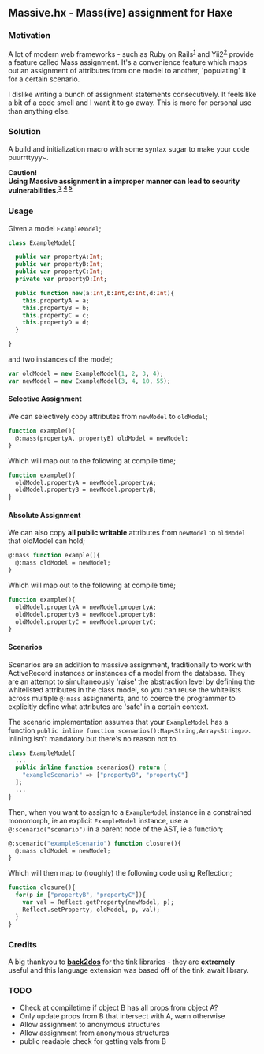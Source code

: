 
## Massive.hx - Mass(ive) assignment for Haxe

### Motivation
A lot of modern web frameworks - such as Ruby on Rails<sup>[1][1]</sup> and Yii2<sup>[2][2]</sup> provide a feature called Mass assignment. It's a convenience feature which maps out an assignment of attributes from one model to another, 'populating' it for a certain scenario.  

I dislike writing a bunch of assignment statements consecutively. It feels like a bit of a code smell and I want it to go away. This is more for personal use than anything else.

### Solution 
A build and initialization macro with some syntax sugar to make your code puurrttyyy~.  

**Caution!**  
**Using Massive assignment in a improper manner can lead to security vulnerabilities.<sup>[3][3] [4][4] [5][5]</sup>**  

### Usage
Given a model `ExampleModel`;  
```haxe
class ExampleModel{

  public var propertyA:Int;
  public var propertyB:Int;
  public var propertyC:Int;
  private var propertyD:Int;

  public function new(a:Int,b:Int,c:Int,d:Int){
    this.propertyA = a;
    this.propertyB = b;
    this.propertyC = c;
    this.propertyD = d;
  }

}
```

and two instances of the model;
```haxe
var oldModel = new ExampleModel(1, 2, 3, 4);
var newModel = new ExampleModel(3, 4, 10, 55);
```

#### Selective Assignment
We can selectively copy attributes from `newModel` to `oldModel`;
```haxe
function example(){
  @:mass(propertyA, propertyB) oldModel = newModel;
}
```

Which will map out to the following at compile time;
```haxe
function example(){
  oldModel.propertyA = newModel.propertyA;
  oldModel.propertyB = newModel.propertyB;
}
```

#### Absolute Assignment
We can also copy **all public writable** attributes from `newModel` to `oldModel` that oldModel can hold;
```haxe
@:mass function example(){
  @:mass oldModel = newModel;
}
```

Which will map out to the following at compile time;
```haxe
function example(){
  oldModel.propertyA = newModel.propertyA;
  oldModel.propertyB = newModel.propertyB;
  oldModel.propertyC = newModel.propertyC;
}
```

#### Scenarios

Scenarios are an addition to massive assignment, traditionally to work with ActiveRecord instances or instances of a model  from the database. They are an attempt to simultaneously 'raise' the abstraction level by defining the whitelisted attributes in the class model, so you can reuse the whitelists across multiple `@:mass` assignments, and to coerce the programmer to explicitly define what attributes are 'safe' in a certain context.  

The scenario implementation assumes that your `ExampleModel` has a function `public inline function scenarios():Map<String,Array<String>>`. Inlining isn't mandatory but there's no reason not to.  

```haxe
class ExampleModel{
  ...
  public inline function scenarios() return [
    "exampleScenario" => ["propertyB", "propertyC"]
  ];
  ...
}
```

Then, when you want to assign to a `ExampleModel` instance in a constrained monomorph, ie an explicit `ExampleModel` instance, use a `@:scenario("scenario")` in a parent node of the AST, ie a function;  

```haxe
@:scenario("exampleScenario") function closure(){
  @:mass oldModel = newModel;
}
```

Which will then map to (roughly) the following code using Reflection;

```haxe
function closure(){
  for(p in ["propertyB", "propertyC"]){
    var val = Reflect.getProperty(newModel, p);
    Reflect.setProperty, oldModel, p, val);
  }
}
```

### Credits
A big thankyou to [**back2dos**](https://github.com/back2dos) for the tink libraries - they are **extremely** useful and this language extension was based off of the tink_await library.

### TODO
- Check at compiletime if object B has all props from object A?
- Only update props from B that intersect with A, warn otherwise
- Allow assignment to anonymous structures
- Allow assignment from anonymous structures
- public readable check for getting vals from B

[1]: https://code.tutsplus.com/tutorials/mass-assignment-rails-and-you--net-31695
[2]: http://www.yiiframework.com/doc-2.0/guide-structure-models.html#massive-assignment
[3]: https://doc.bccnsoft.com/docs/rails-guides-3.2-en/security.html#mass-assignment
[4]: https://en.wikipedia.org/wiki/Mass_assignment_vulnerability
[5]: https://cwe.mitre.org/data/definitions/915.html
